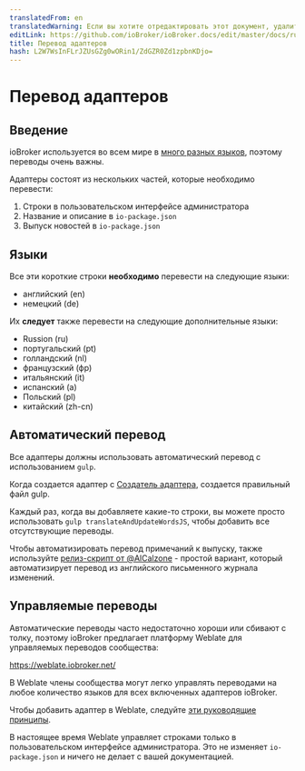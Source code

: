 ```yaml
---
translatedFrom: en
translatedWarning: Если вы хотите отредактировать этот документ, удалите поле «translationFrom», в противном случае этот документ будет снова автоматически переведен
editLink: https://github.com/ioBroker/ioBroker.docs/edit/master/docs/ru/dev/adaptertranslate.md
title: Перевод адаптеров
hash: L2W7WsInFLrJZUsGZg0wORin1/ZdGZR0Zd1zpbnKDjo=
---
```

# Перевод адаптеров
## Введение
ioBroker используется во всем мире в [много разных языков](https://www.iobroker.net/#en/statistics), поэтому переводы очень важны.

Адаптеры состоят из нескольких частей, которые необходимо перевести:

1. Строки в пользовательском интерфейсе администратора
1. Название и описание в `io-package.json`
1. Выпуск новостей в `io-package.json`

## Языки
Все эти короткие строки **необходимо** перевести на следующие языки:

- английский (en)
- немецкий (de)

Их **следует** также перевести на следующие дополнительные языки:

- Russion (ru)
- португальский (pt)
- голландский (nl)
- французский (фр)
- итальянский (it)
- испанский (а)
- Польский (pl)
- китайский (zh-cn)

## Автоматический перевод
Все адаптеры должны использовать автоматический перевод с использованием `gulp`.

Когда создается адаптер с [Создатель адаптера](https://github.com/ioBroker/create-adapter), создается правильный файл gulp.

Каждый раз, когда вы добавляете какие-то строки, вы можете просто использовать `gulp translateAndUpdateWordsJS`, чтобы добавить все отсутствующие переводы.

Чтобы автоматизировать перевод примечаний к выпуску, также используйте [релиз-скрипт от @AlCalzone](https://github.com/AlCalzone/release-script) - простой вариант, который автоматизирует перевод из английского письменного журнала изменений.

## Управляемые переводы
Автоматические переводы часто недостаточно хороши или сбивают с толку, поэтому ioBroker предлагает платформу Weblate для управляемых переводов сообщества:

https://weblate.iobroker.net/

В Weblate члены сообщества могут легко управлять переводами на любое количество языков для всех включенных адаптеров ioBroker.

Чтобы добавить адаптер в Weblate, следуйте [эти руководящие принципы](https://github.com/ioBrokerTranslator/doc/blob/master/README.md).

В настоящее время Weblate управляет строками только в пользовательском интерфейсе администратора. Это не изменяет `io-package.json` и ничего не делает с вашей документацией.